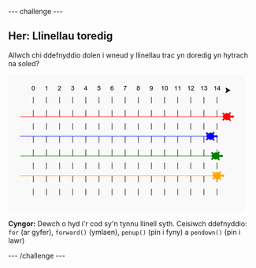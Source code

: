 --- challenge ---

## Her: Llinellau toredig

Allwch chi ddefnyddio dolen i wneud y llinellau trac yn doredig yn hytrach na soled?

![sgrinlun](images/race-finished.png)

**Cyngor:** Dewch o hyd i'r cod sy'n tynnu llinell syth. Ceisiwch ddefnyddio: `for` (ar gyfer), `forward()` (ymlaen), `penup()` (pin i fyny) a `pendown()` (pin i lawr)

--- /challenge ---